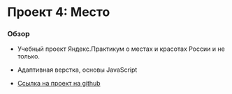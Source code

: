 # Проект 4: Место

### Обзор

* Учебный проект Яндекс.Практикум о местах и красотах России и не только.
* Адаптивная верстка, основы JavaScript

* [Ссылка на проект на github](https://nefedov98.github.io/mesto/index.html)
